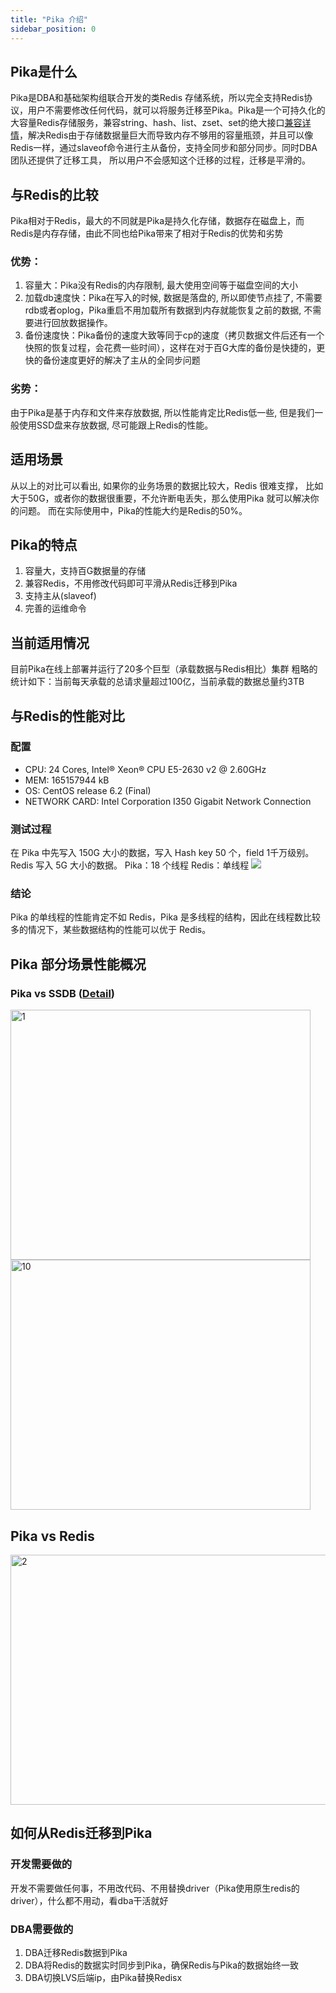 ```yaml
---
title: "Pika 介绍"
sidebar_position: 0
---
```


## Pika是什么

Pika是DBA和基础架构组联合开发的类Redis 存储系统，所以完全支持Redis协议，用户不需要修改任何代码，就可以将服务迁移至Pika。Pika是一个可持久化的大容量Redis存储服务，兼容string、hash、list、zset、set的绝大接口[兼容详情](https://github.com/Qihoo360/pika/wiki/pika-%E6%94%AF%E6%8C%81%E7%9A%84redis%E6%8E%A5%E5%8F%A3%E5%8F%8A%E5%85%BC%E5%AE%B9%E6%83%85%E5%86%B5)，解决Redis由于存储数据量巨大而导致内存不够用的容量瓶颈，并且可以像Redis一样，通过slaveof命令进行主从备份，支持全同步和部分同步。同时DBA团队还提供了迁移工具， 所以用户不会感知这个迁移的过程，迁移是平滑的。
 
## 与Redis的比较

Pika相对于Redis，最大的不同就是Pika是持久化存储，数据存在磁盘上，而Redis是内存存储，由此不同也给Pika带来了相对于Redis的优势和劣势

### 优势：

1. 容量大：Pika没有Redis的内存限制, 最大使用空间等于磁盘空间的大小
2. 加载db速度快：Pika在写入的时候, 数据是落盘的, 所以即使节点挂了, 不需要rdb或者oplog，Pika重启不用加载所有数据到内存就能恢复之前的数据, 不需要进行回放数据操作。
3. 备份速度快：Pika备份的速度大致等同于cp的速度（拷贝数据文件后还有一个快照的恢复过程，会花费一些时间），这样在对于百G大库的备份是快捷的，更快的备份速度更好的解决了主从的全同步问题

### 劣势：

由于Pika是基于内存和文件来存放数据, 所以性能肯定比Redis低一些, 但是我们一般使用SSD盘来存放数据, 尽可能跟上Redis的性能。

## 适用场景

从以上的对比可以看出, 如果你的业务场景的数据比较大，Redis 很难支撑， 比如大于50G，或者你的数据很重要，不允许断电丢失，那么使用Pika 就可以解决你的问题。
而在实际使用中，Pika的性能大约是Redis的50%。

## Pika的特点

1. 容量大，支持百G数据量的存储
2. 兼容Redis，不用修改代码即可平滑从Redis迁移到Pika
3. 支持主从(slaveof)
4. 完善的运维命令 

## 当前适用情况

目前Pika在线上部署并运行了20多个巨型（承载数据与Redis相比）集群
粗略的统计如下：当前每天承载的总请求量超过100亿，当前承载的数据总量约3TB

## 与Redis的性能对比
### 配置

- CPU: 24 Cores, Intel® Xeon® CPU E5-2630 v2 @ 2.60GHz
- MEM: 165157944 kB
- OS: CentOS release 6.2 (Final)
- NETWORK CARD: Intel Corporation I350 Gigabit Network Connection

### 测试过程

在 Pika 中先写入 150G 大小的数据，写入 Hash key 50 个，field 1千万级别。
Redis 写入 5G 大小的数据。
Pika：18 个线程
Redis：单线程
![](http://ww4.sinaimg.cn/large/c2cd4307gw1f6ouwcazazj20fu0cvaas.jpg)

### 结论

Pika 的单线程的性能肯定不如 Redis，Pika 是多线程的结构，因此在线程数比较多的情况下，某些数据结构的性能可以优于 Redis。


## Pika 部分场景性能概况
### Pika vs SSDB ([Detail](https://github.com/Qihoo360/pika/wiki/pika-vs-ssdb))

<img src="http://imgur.com/rGMZmpD.png" height = "400" width = "480" alt="1"></img>
<img src="http://imgur.com/gnwMDof.png" height = "400" width = "480" alt="10"></img>

## Pika vs Redis
<img src="http://imgur.com/k99VyFN.png" height = "400" width = "600" alt="2"></img>

## 如何从Redis迁移到Pika
### 开发需要做的
开发不需要做任何事，不用改代码、不用替换driver（Pika使用原生redis的driver），什么都不用动，看dba干活就好
### DBA需要做的
1. DBA迁移Redis数据到Pika
1. DBA将Redis的数据实时同步到Pika，确保Redis与Pika的数据始终一致
1. DBA切换LVS后端ip，由Pika替换Redisx